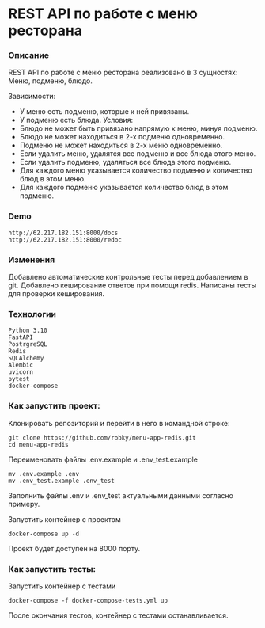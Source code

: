 # REST API по работе с меню ресторана
### Описание
REST API по работе с меню ресторана реализовано в 3 сущностях: Меню, подменю, блюдо.

Зависимости:
- У меню есть подменю, которые к ней привязаны.
- У подменю есть блюда.
Условия:
- Блюдо не может быть привязано напрямую к меню, минуя подменю.
- Блюдо не может находиться в 2-х подменю одновременно.
- Подменю не может находиться в 2-х меню одновременно.
- Если удалить меню, удалятся все подменю и все блюда этого меню.
- Если удалить подменю, удаляться все блюда этого подменю.
- Для каждого меню указывается количество подменю и количество блюд в этом меню.
- Для каждого подменю указывается количество блюд в этом подменю.

### Demo
```
http://62.217.182.151:8000/docs
http://62.217.182.151:8000/redoc
```

### Изменения
Добавлено автоматические контрольные тесты перед добавлением в git. 
Добавлено кеширование ответов при помощи redis. 
Написаны тесты для проверки кеширования.

### Технологии
```
Python 3.10
FastAPI
PostrgreSQL
Redis
SQLAlchemy
Alembic
uvicorn
pytest
docker-compose
```

### Как запустить проект:

Клонировать репозиторий и перейти в него в командной строке:
```
git clone https://github.com/robky/menu-app-redis.git
cd menu-app-redis
```

Переименовать файлы .env.example и .env_test.example 
```
mv .env.example .env
mv .env_test.example .env_test
```

Заполнить файлы .env и .env_test актуальными данными согласно примеру.

Запустить контейнер c проектом
```
docker-compose up -d
```
Проект будет доступен на 8000 порту.

### Как запустить тесты:

Запустить контейнер с тестами
```
docker-compose -f docker-compose-tests.yml up
```

После окончания тестов, контейнер с тестами останавливается.